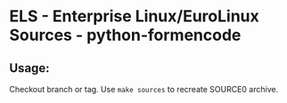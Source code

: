 # ELS - Enterprise Linux/EuroLinux Sources - python-formencode
 
## Usage:
  Checkout branch or tag. Use `make sources` to recreate  SOURCE0 archive.
